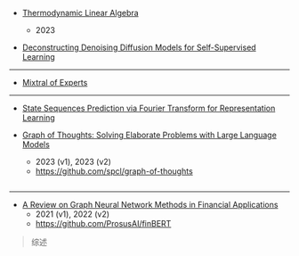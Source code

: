 - [Thermodynamic Linear Algebra](https://arxiv.org/abs/2308.05660)
  - 2023


- [Deconstructing Denoising Diffusion Models for Self-Supervised Learning](https://arxiv.org/abs/2401.14404)

---

- [Mixtral of Experts](https://arxiv.org/abs/2401.04088)

---

- [State Sequences Prediction via Fourier Transform for Representation Learning](https://arxiv.org/abs/2310.15888)


- [Graph of Thoughts: Solving Elaborate Problems with Large Language Models](https://arxiv.org/abs/2308.09687)
  - 2023 (v1), 2023 (v2)
  - https://github.com/spcl/graph-of-thoughts

```
```

---

- [A Review on Graph Neural Network Methods in Financial Applications](https://arxiv.org/abs/2111.15367)
  - 2021 (v1), 2022 (v2)
  - https://github.com/ProsusAI/finBERT

> 综述

```
```
